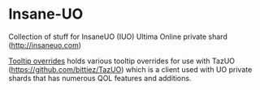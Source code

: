 # Insane-UO
Collection of stuff for InsaneUO (IUO) Ultima Online
private shard (http://insaneuo.com)

<a href= https://github.com/Leigheas/Insane-UO/tree/main/Tooltip%20Overrides>Tooltip overrides</a> holds 
various tooltip overrides for use with
TazUO (https://github.com/bittiez/TazUO) which is a client used
with UO private shards that has numerous QOL features and 
additions.
